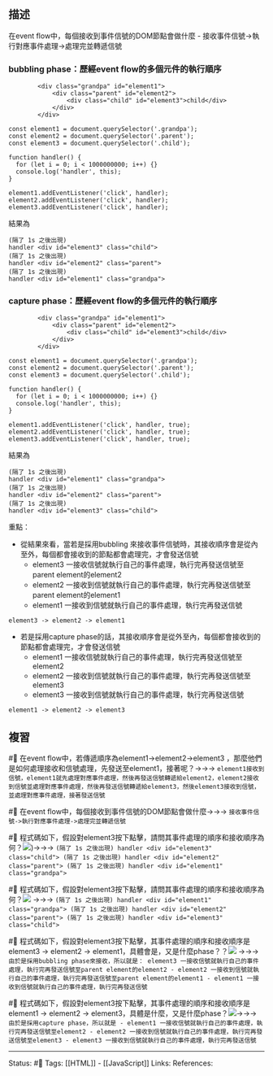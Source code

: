 

## 描述

在event flow中，每個接收到事件信號的DOM節點會做什麼
	- 接收事件信號->執行對應事件處理->處理完並轉遞信號

### bubbling phase：歷經event flow的多個元件的執行順序
```
        <div class="grandpa" id="element1">
            <div class="parent" id="element2">
                <div class="child" id="element3">child</div>
            </div>
        </div>
```


```
const element1 = document.querySelector('.grandpa');
const element2 = document.querySelector('.parent');
const element3 = document.querySelector('.child');

function handler() {
  for (let i = 0; i < 1000000000; i++) {}
  console.log('handler', this);
}

element1.addEventListener('click', handler);
element2.addEventListener('click', handler);
element3.addEventListener('click', handler);
```

結果為
```
(隔了 1s 之後出現)
handler <div id="element3" class="child">
(隔了 1s 之後出現)
handler <div id="element2" class="parent">
(隔了 1s 之後出現)
handler <div id="element1" class="grandpa">
```


### capture phase：歷經event flow的多個元件的執行順序

```
        <div class="grandpa" id="element1">
            <div class="parent" id="element2">
                <div class="child" id="element3">child</div>
            </div>
        </div>
```


```
const element1 = document.querySelector('.grandpa');
const element2 = document.querySelector('.parent');
const element3 = document.querySelector('.child');

function handler() {
  for (let i = 0; i < 1000000000; i++) {}
  console.log('handler', this);
}

element1.addEventListener('click', handler, true);
element2.addEventListener('click', handler, true);
element3.addEventListener('click', handler, true);
```

結果為
```
(隔了 1s 之後出現)
handler <div id="element1" class="grandpa">
(隔了 1s 之後出現)
handler <div id="element2" class="parent">
(隔了 1s 之後出現)
handler <div id="element3" class="child">
```



重點：
- 從結果來看，當若是採用bubbling 來接收事件信號時，其接收順序會是從內至外，每個都會接收到的節點都會處理完，才會發送信號
	- element3 一接收信號就執行自己的事件處理，執行完再發送信號至parent element的element2
	- element2 一接收到信號就執行自己的事件處理，執行完再發送信號至parent element的element1
	- element1 一接收到信號就執行自己的事件處理，執行完再發送信號
```
element3 -> element2 -> element1
```
- 若是採用capture phase的話，其接收順序會是從外至內，每個都會接收到的節點都會處理完，才會發送信號
	- element1 一接收信號就執行自己的事件處理，執行完再發送信號至element2
	- element2 一接收到信號就執行自己的事件處理，執行完再發送信號至element3
	- element3 一接收到信號就執行自己的事件處理，執行完再發送信號
```
element1 -> element2 -> element3
```
## 複習

#🧠 在event flow中，若傳遞順序為element1->element2->element3 ，那麼他們是如何處理接收和信號處理，先發送至element1，接著呢？->->-> `element1接收到信號，element1就先處理對應事件處理，然後再發送信號轉遞給element2，element2接收到信號並處理對應事件處理，然後再發送信號轉遞給element3，然後element3接收到信號，並處理對應事件處理，接著發送信號`
<!--SR:!2023-02-26,65,250-->

#🧠 在event flow中，每個接收到事件信號的DOM節點會做什麼->->-> `接收事件信號->執行對應事件處理->處理完並轉遞信號`
<!--SR:!2022-12-28,28,250-->

#🧠 程式碼如下，假設對element3按下點擊，請問其事件處理的順序和接收順序為何？![](https://res.cloudinary.com/dqfxgtyoi/image/upload/v1668439773/blog/javascript/event/event-flow/bubbling-phase-execution-order_zzygfc.png))->->-> `(隔了 1s 之後出現) handler <div id="element3" class="child"> (隔了 1s 之後出現) handler <div id="element2" class="parent"> (隔了 1s 之後出現) handler <div id="element1" class="grandpa">`
<!--SR:!2022-12-31,31,250-->

#🧠 程式碼如下，假設對element3按下點擊，請問其事件處理的順序和接收順序為何？![](https://res.cloudinary.com/dqfxgtyoi/image/upload/v1668439773/blog/javascript/event/event-flow/capture-phase-execution-order_dwacbc.png) ->->-> `(隔了 1s 之後出現) handler <div id="element1" class="grandpa"> (隔了 1s 之後出現) handler <div id="element2" class="parent"> (隔了 1s 之後出現) handler <div id="element3" class="child">`
<!--SR:!2022-12-24,26,250-->

#🧠 程式碼如下，假設對element3按下點擊，其事件處理的順序和接收順序是element3 -> element2 -> element1，具體會是，又是什麼phase？？![](https://res.cloudinary.com/dqfxgtyoi/image/upload/v1668439773/blog/javascript/event/event-flow/bubbling-phase-execution-order_zzygfc.png) ->->-> `由於是採用bubbling phase來接收，所以就是： element3 一接收信號就執行自己的事件處理，執行完再發送信號至parent element的element2 - element2 一接收到信號就執行自己的事件處理，執行完再發送信號至parent element的element1 - element1 一接收到信號就執行自己的事件處理，執行完再發送信號`
<!--SR:!2022-12-27,28,250-->

#🧠 程式碼如下，假設對element3按下點擊，其事件處理的順序和接收順序是element1 -> element2 -> element3，具體是什麼，又是什麼phase？![](https://res.cloudinary.com/dqfxgtyoi/image/upload/v1668439773/blog/javascript/event/event-flow/capture-phase-execution-order_dwacbc.png)->->-> `由於是採用capture phase，所以就是	- element1 一接收信號就執行自己的事件處理，執行完再發送信號至element2 - element2 一接收到信號就執行自己的事件處理，執行完再發送信號至element3 - element3 一接收到信號就執行自己的事件處理，執行完再發送信號`
<!--SR:!2023-01-01,32,250-->




---
Status: #🌱 
Tags:
[[HTML]] - [[JavaScript]]
Links:
References: